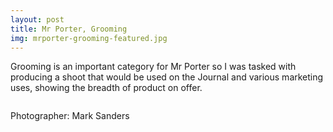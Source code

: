 ```yaml
---
layout: post
title: Mr Porter, Grooming
img: mrporter-grooming-featured.jpg
---
```


Grooming is an important category for Mr Porter so I was tasked with producing a shoot that would be used on the Journal and various marketing uses, showing the breadth of product on offer. 

<div><img src="{{ site.baseurl }}/public/images/mrporter-grooming-shot-02.jpg" alt=""></div>

<div><img src="{{ site.baseurl }}/public/images/mrporter-grooming-shot-03.jpg" alt=""></div>

<div><img src="{{ site.baseurl }}/public/images/mrporter-grooming-shot-04.jpg" alt=""></div>

<div><img src="{{ site.baseurl }}/public/images/mrporter-grooming-shot-05.jpg" alt=""></div>

<div><img src="{{ site.baseurl }}/public/images/mrporter-grooming-shot-06.jpg" alt=""></div>

<div><img src="{{ site.baseurl }}/public/images/mrporter-grooming-shot-07.jpg" alt=""></div>

Photographer: Mark Sanders